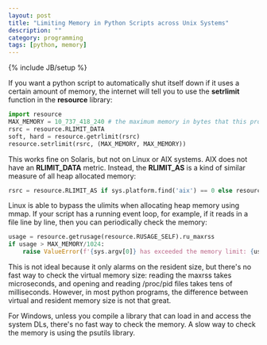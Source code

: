 ```yaml
---
layout: post
title: "Limiting Memory in Python Scripts across Unix Systems"
description: ""
category: programming
tags: [python, memory]
---
```

{% include JB/setup %}

If you want a python script to automatically shut itself down if it uses a certain amount of memory, the internet will tell you to use the **setrlimit** function in the **resource** library:

```python
import resource
MAX_MEMORY = 10_737_418_240 # the maximum memory in bytes that this process can use
rsrc = resource.RLIMIT_DATA
soft, hard = resource.getrlimit(rsrc)
resource.setrlimit(rsrc, (MAX_MEMORY, MAX_MEMORY))
```

This works fine on Solaris, but not on Linux or AIX systems. AIX does not have an **RLIMIT_DATA** metric. Instead, the **RLIMIT_AS** is a kind of similar measure of all heap allocated memory: 

```python
rsrc = resource.RLIMIT_AS if sys.platform.find('aix') == 0 else resource.RLIMIT_DATA
```

Linux is able to bypass the ulimits when allocating heap memory using mmap. If your script has a running event loop, for example, if it reads in a file line by line, then you can periodically check the memory:

```python
usage = resource.getrusage(resource.RUSAGE_SELF).ru_maxrss
if usage > MAX_MEMORY/1024:
	raise ValueError(f'{sys.argv[0]} has exceeded the memory limit: {usage} > {MAX_MEMORY/1024}')
```

This is not ideal because it only alarms on the resident size, but there's no fast way to check the virtual memory size: reading the maxrss takes microseconds, and opening and reading /proc/pid files takes tens of milliseconds. However, in most python programs, the difference between virtual and resident memory size is not that great.

For Windows, unless you compile a library that can load in and access the system DLs, there's no fast way to check the memory. A slow way to check the memory is using the psutils library.



